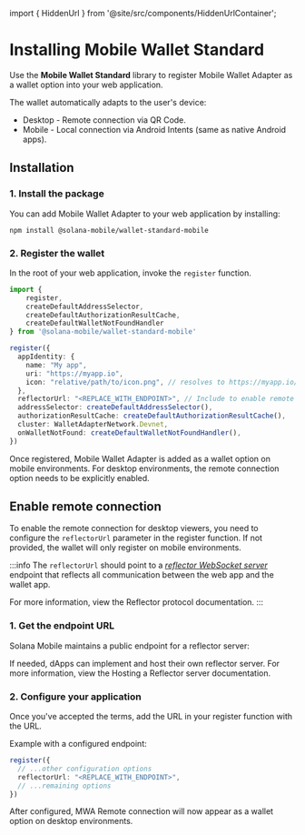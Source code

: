 import { HiddenUrl } from '@site/src/components/HiddenUrlContainer';

# Installing Mobile Wallet Standard 


Use the **Mobile Wallet Standard** library to register Mobile Wallet Adapter as a wallet option into your web application.

The wallet automatically adapts to the user's device:

- Desktop - Remote connection via QR Code.
- Mobile - Local connection via Android Intents (same as native Android apps).

## Installation

### 1. Install the package

You can add Mobile Wallet Adapter to your web application by installing:

```shell    
npm install @solana-mobile/wallet-standard-mobile
```

### 2. Register the wallet

In the root of your web application, invoke the `register` function.

```typescript
import { 
    register, 
    createDefaultAddressSelector, 
    createDefaultAuthorizationResultCache, 
    createDefaultWalletNotFoundHandler 
} from '@solana-mobile/wallet-standard-mobile'

register({
  appIdentity: {
    name: "My app",
    uri: "https://myapp.io",
    icon: "relative/path/to/icon.png", // resolves to https://myapp.io/relative/path/to/icon.png
  },    
  reflectorUrl: "<REPLACE_WITH_ENDPOINT>", // Include to enable remote connection option.
  addressSelector: createDefaultAddressSelector(),
  authorizationResultCache: createDefaultAuthorizationResultCache(),
  cluster: WalletAdapterNetwork.Devnet,
  onWalletNotFound: createDefaultWalletNotFoundHandler(),
})
```

Once registered, Mobile Wallet Adapter is added as a wallet option on mobile environments. For desktop environments, the remote connection option needs to be explicitly enabled.


## Enable remote connection

To enable the remote connection for desktop viewers, you need to configure the `reflectorUrl` parameter in the register function. If not provided, the wallet will only register on mobile environments.


:::info
The `reflectorUrl` should point to a [*reflector WebSocket server*](https://solana-mobile.github.io/mobile-wallet-adapter/spec/spec.html#reflector-protocol) endpoint that reflects all communication between the web app and the wallet app. 

For more information, view the Reflector protocol documentation.
:::



### 1. Get the endpoint URL

Solana Mobile maintains a public endpoint for a reflector server:

<HiddenUrl
  url="https://reflector.example.solana.com/v1/endpoint"
/>

If needed, dApps can implement and host their own reflector server.
For more information, view the Hosting a Reflector server documentation.

### 2. Configure your application

Once you've accepted the terms, add the URL in your register function with the URL.

Example with a configured endpoint:

```typescript
register({
  // ...other configuration options
  reflectorUrl: "<REPLACE_WITH_ENDPOINT>",
  // ...remaining options
})
```

After configured, MWA Remote connection will now appear as a wallet option on desktop environments.
